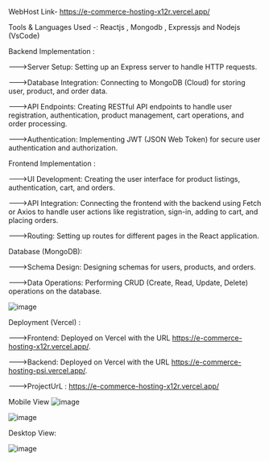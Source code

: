 

WebHost Link- https://e-commerce-hosting-x12r.vercel.app/

Tools & Languages Used -: Reactjs , Mongodb , Expressjs and Nodejs (VsCode)


Backend Implementation :

--->Server Setup: Setting up an Express server to handle HTTP requests.

--->Database Integration: Connecting to MongoDB (Cloud) for storing user, product, and order data.

--->API Endpoints: Creating RESTful API endpoints to handle user registration, authentication, product management, cart operations, and order processing.

--->Authentication: Implementing JWT (JSON Web Token) for secure user authentication and authorization.




Frontend Implementation :

--->UI Development: Creating the user interface for product listings, authentication, cart, and orders.

--->API Integration: Connecting the frontend with the backend using Fetch or Axios to handle user actions like registration, sign-in, adding to cart, and placing orders.

--->Routing: Setting up routes for different pages in the React application.




Database (MongoDB):

--->Schema Design: Designing schemas for users, products, and orders.

--->Data Operations: Performing CRUD (Create, Read, Update, Delete) operations on the database.


![image](https://github.com/user-attachments/assets/a7d55904-d228-46aa-8825-53abd2a12669)


Deployment (Vercel) :

--->Frontend: Deployed on Vercel with the URL https://e-commerce-hosting-x12r.vercel.app/.

--->Backend: Deployed on Vercel with the URL https://e-commerce-hosting-psi.vercel.app/.

--->ProjectUrL : https://e-commerce-hosting-x12r.vercel.app/


Mobile View
![image](https://github.com/user-attachments/assets/8a94a770-f1c2-4b96-8264-b8a91e380dd7)

![image](https://github.com/user-attachments/assets/f90dc0de-c06c-412a-b33f-14dbd54d3927)

Desktop View: 

![image](https://github.com/user-attachments/assets/5135f83d-0e3a-4ef1-aff5-c2c3d5db9961)

